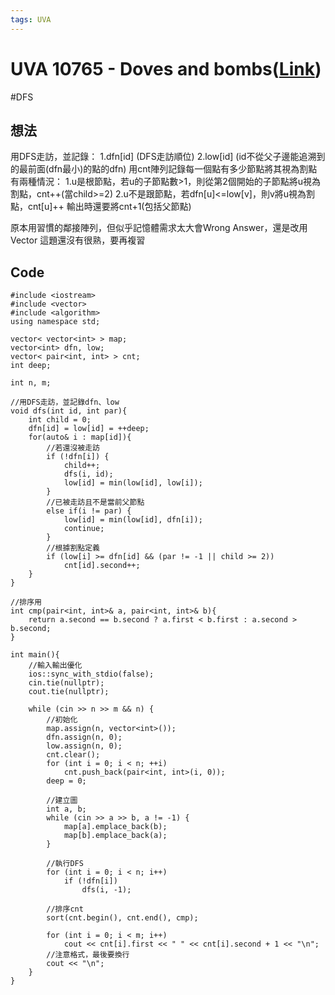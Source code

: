 ```yaml
---
tags: UVA
---
```

# UVA 10765 - Doves and bombs([Link](https://vj.csgrandeur.cn/4462b7e63af0ebecbcff19f1a968efc8?v=1644688736))
#DFS
## 想法
用DFS走訪，並記錄：
    1.dfn[id] (DFS走訪順位)
    2.low[id] (id不從父子邊能追溯到的最前面(dfn最小)的點的dfn)
用cnt陣列記錄每一個點有多少節點將其視為割點
有兩種情況：
    1.u是根節點，若u的子節點數>1，則從第2個開始的子節點將u視為割點，cnt++(當child>=2)
    2.u不是跟節點，若dfn[u]<=low[v]，則v將u視為割點，cnt[u]++
輸出時還要將cnt+1(包括父節點)

原本用習慣的鄰接陣列，但似乎記憶體需求太大會Wrong Answer，還是改用Vector
這題還沒有很熟，要再複習

## Code
```c=
#include <iostream>
#include <vector>
#include <algorithm>
using namespace std;

vector< vector<int> > map;
vector<int> dfn, low;
vector< pair<int, int> > cnt;
int deep;

int n, m;

//用DFS走訪，並記錄dfn、low
void dfs(int id, int par){
	int child = 0;
	dfn[id] = low[id] = ++deep;
	for(auto& i : map[id]){
        //若還沒被走訪
		if (!dfn[i]) {
			child++;
			dfs(i, id);
			low[id] = min(low[id], low[i]);
		}
        //已被走訪且不是當前父節點
		else if(i != par) {
            low[id] = min(low[id], dfn[i]);
            continue;
        }
        //根據割點定義
		if (low[i] >= dfn[id] && (par != -1 || child >= 2))
            cnt[id].second++;
    }
}

//排序用
int cmp(pair<int, int>& a, pair<int, int>& b){
	return a.second == b.second ? a.first < b.first : a.second > b.second;
}

int main(){
    //輸入輸出優化
	ios::sync_with_stdio(false);
	cin.tie(nullptr);
	cout.tie(nullptr);

	while (cin >> n >> m && n) {
        //初始化
		map.assign(n, vector<int>());
		dfn.assign(n, 0);
		low.assign(n, 0);
		cnt.clear();
		for (int i = 0; i < n; ++i) 
            cnt.push_back(pair<int, int>(i, 0));
		deep = 0;

		//建立圖
		int a, b;
		while (cin >> a >> b, a != -1) {
			map[a].emplace_back(b);
			map[b].emplace_back(a);
		}

		//執行DFS
		for (int i = 0; i < n; i++) 
            if (!dfn[i]) 
                dfs(i, -1);

		//排序cnt
		sort(cnt.begin(), cnt.end(), cmp);

		for (int i = 0; i < m; i++)
            cout << cnt[i].first << " " << cnt[i].second + 1 << "\n";
        //注意格式，最後要換行
        cout << "\n";
	}
}
```
